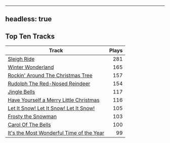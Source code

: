 
---
headless: true
---

## Top Ten Tracks

| Track | Plays |
| --- |  ---: |
|[Sleigh Ride](/songs/sleigh-ride)| 281|
|[Winter Wonderland](/songs/winter-wonderland)| 165|
|[Rockin' Around The Christmas Tree](/songs/rockin-around-the-christmas-tree)| 157|
|[Rudolph The Red-Nosed Reindeer](/songs/rudolph-the-red-nosed-reindeer)| 154|
|[Jingle Bells](/songs/jingle-bells)| 117|
|[Have Yourself a Merry Little Christmas](/songs/have-yourself-a-merry-little-christmas)| 116|
|[Let It Snow! Let It Snow! Let It Snow!](/songs/let-it-snow-let-it-snow-let-it-snow)| 105|
|[Frosty the Snowman](/songs/frosty-the-snowman)| 103|
|[Carol Of The Bells](/songs/carol-of-the-bells)| 100|
|[It's the Most Wonderful Time of the Year](/songs/its-the-most-wonderful-time-of-the-year)| 99|
